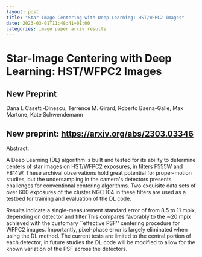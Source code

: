 ```yaml
---
layout: post
title: "Star-Image Centering with Deep Learning: HST/WFPC2 Images"
date: 2023-03-01T11:48:41+01:00
categories: image paper arxiv results
---
```


# Star-Image Centering with Deep Learning: HST/WFPC2 Images
## New Preprint
Dana I. Casetti-Dinescu, Terrence M. Girard, Roberto Baena-Galle, Max Martone, Kate Schwendemann

## New preprint: https://arxiv.org/abs/2303.03346

Abstract:

A Deep Learning (DL) algorithm is built and tested for its ability to determine centers of star images on HST/WFPC2 exposures, in filters F555W and F814W. These archival observations hold great potential for proper-motion studies, but the undersampling in the camera's detectors presents challenges for conventional centering algorithms. Two exquisite data sets of over 600 exposures of the cluster NGC 104 in these filters are used as a testbed for training and evaluation of the DL code.

Results indicate a single-measurement standard error of from 8.5 to 11 mpix, depending on detector and filter.This compares favorably to the ∼20 mpix achieved with the customary ``effective PSF'' centering procedure for WFPC2 images. Importantly, pixel-phase error is largely eliminated when using the DL method. The current tests are limited to the central portion of each detector; in future studies the DL code will be modified to allow for the known variation of the PSF across the detectors.